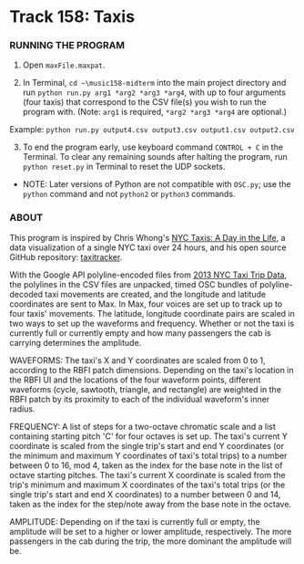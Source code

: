 # Track 158: Taxis

### RUNNING THE PROGRAM

1. Open `maxFile.maxpat`.

2. In Terminal, `cd ~\music158-midterm` into the main project directory and run `python run.py arg1 *arg2 *arg3 *arg4`, with up to four arguments (four taxis) that correspond to the CSV file(s) you wish to run the program with. (Note: `arg1` is required, `*arg2 *arg3 *arg4` are optional.)

Example: `python run.py output4.csv output3.csv output1.csv output2.csv`

3. To end the program early, use keyboard command `CONTROL + C` in the Terminal. To clear any remaining sounds after halting the program, run `python reset.py` in Terminal to reset the UDP sockets.


* NOTE: Later versions of Python are not compatible with `OSC.py`; use the `python` command and not `python2` or `python3` commands.

### ABOUT

This program is inspired by Chris Whong's [NYC Taxis: A Day in the Life](http://nyctaxi.herokuapp.com), a data visualization of a single NYC taxi over 24 hours, and his open source GitHub repository: [taxitracker](https://github.com/chriswhong/taxitracker).

With the Google API polyline-encoded files from [2013 NYC Taxi Trip Data](http://www.andresmh.com/nyctaxitrips/), the polylines in the CSV files are unpacked, timed OSC bundles of polyline-decoded taxi movements are created, and the longitude and latitude coordinates are sent to Max. In Max, four voices are set up to track up to four taxis' movements. The latitude, longitude coordinate pairs are scaled in two ways to set up the waveforms and frequency. Whether or not the taxi is currently full or currently empty and how many passengers the cab is carrying determines the amplitude.

WAVEFORMS: The taxi's X and Y coordinates are scaled from 0 to 1, according to the RBFI patch dimensions. Depending on the taxi's location in the RBFI UI and the locations of the four waveform points, different waveforms (cycle, sawtooth, triangle, and rectangle) are weighted in the RBFI patch by its proximity to each of the individual waveform's inner radius.

FREQUENCY: A list of steps for a two-octave chromatic scale and a list containing starting pitch 'C' for four octaves is set up. The taxi's current Y coordinate is scaled from the single trip's start and end Y coordinates (or the minimum and maximum Y coordinates of taxi's total trips) to a number between 0 to 16, mod 4, taken as the index for the base note in the list of octave starting pitches. The taxi's current X coordinate is scaled from the trip's minimum and maximum X coordinates of the taxi's total trips (or the single trip's start and end X coordinates) to a number between 0 and 14, taken as the index for the step/note away from the base note in the octave.

AMPLITUDE: Depending on if the taxi is currently full or empty, the amplitude will be set to a higher or lower amplitude, respectively. The more passengers in the cab during the trip, the more dominant the amplitude will be.
